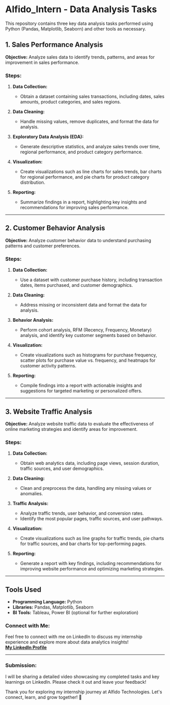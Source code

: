 # Alfido_Intern - Data Analysis Tasks

This repository contains three key data analysis tasks performed using Python (Pandas, Matplotlib, Seaborn) and other tools as necessary.

## 1. Sales Performance Analysis

**Objective:** Analyze sales data to identify trends, patterns, and areas for improvement in sales performance.

### Steps:
1. **Data Collection:**
   - Obtain a dataset containing sales transactions, including dates, sales amounts, product categories, and sales regions.

2. **Data Cleaning:**
   - Handle missing values, remove duplicates, and format the data for analysis.

3. **Exploratory Data Analysis (EDA):**
   - Generate descriptive statistics, and analyze sales trends over time, regional performance, and product category performance.

4. **Visualization:**
   - Create visualizations such as line charts for sales trends, bar charts for regional performance, and pie charts for product category distribution.

5. **Reporting:**
   - Summarize findings in a report, highlighting key insights and recommendations for improving sales performance.

---

## 2. Customer Behavior Analysis

**Objective:** Analyze customer behavior data to understand purchasing patterns and customer preferences.

### Steps:
1. **Data Collection:** 
   - Use a dataset with customer purchase history, including transaction dates, items purchased, and customer demographics.

2. **Data Cleaning:**
   - Address missing or inconsistent data and format the data for analysis.

3. **Behavior Analysis:**
   - Perform cohort analysis, RFM (Recency, Frequency, Monetary) analysis, and identify key customer segments based on behavior.

4. **Visualization:**
   - Create visualizations such as histograms for purchase frequency, scatter plots for purchase value vs. frequency, and heatmaps for customer activity patterns.

5. **Reporting:**
   - Compile findings into a report with actionable insights and suggestions for targeted marketing or personalized offers.

---

## 3. Website Traffic Analysis

**Objective:** Analyze website traffic data to evaluate the effectiveness of online marketing strategies and identify areas for improvement.

### Steps:
1. **Data Collection:**
   - Obtain web analytics data, including page views, session duration, traffic sources, and user demographics.

2. **Data Cleaning:**
   - Clean and preprocess the data, handling any missing values or anomalies.

3. **Traffic Analysis:**
   - Analyze traffic trends, user behavior, and conversion rates.
   - Identify the most popular pages, traffic sources, and user pathways.

4. **Visualization:**
   - Create visualizations such as line graphs for traffic trends, pie charts for traffic sources, and bar charts for top-performing pages.

5. **Reporting:**
   - Generate a report with key findings, including recommendations for improving website performance and optimizing marketing strategies.

---

## Tools Used

- **Programming Language:** Python
- **Libraries:** Pandas, Matplotlib, Seaborn
- **BI Tools:** Tableau, Power BI (optional for further exploration)

### **Connect with Me:**

Feel free to connect with me on LinkedIn to discuss my internship experience and explore more about data analytics insights!  
**[My LinkedIn Profile](https://www.linkedin.com/in/prashantsingh896/)**

---

### **Submission:**

I will be sharing a detailed video showcasing my completed tasks and key learnings on LinkedIn. Please check it out and leave your feedback!

Thank you for exploring my internship journey at Alfido Technologies. Let's connect, learn, and grow together! 🌱
